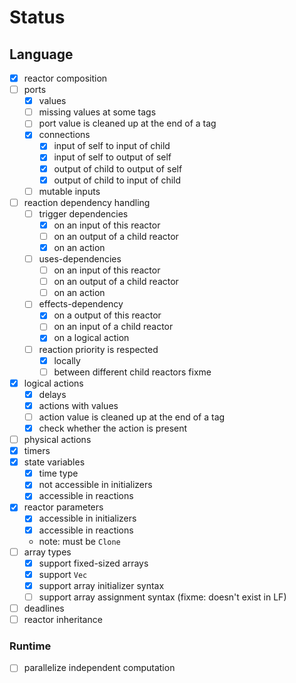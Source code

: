 # Status

## Language

- [x] reactor composition
- [ ] ports
    - [x] values
    - [ ] missing values at some tags
    - [ ] port value is cleaned up at the end of a tag
    - [x] connections
      - [x] input of self to input of child
      - [x] input of self to output of self
      - [x] output of child to output of self
      - [x] output of child to input of child
    - [ ] mutable inputs
- [ ] reaction dependency handling
    - [ ] trigger dependencies
      - [x] on an input of this reactor
      - [ ] on an output of a child reactor
      - [x] on an action
    - [ ] uses-dependencies
      - [ ] on an input of this reactor
      - [ ] on an output of a child reactor
      - [ ] on an action
    - [ ] effects-dependency
      - [x] on a output of this reactor
      - [ ] on an input of a child reactor
      - [x] on a logical action
    - [ ] reaction priority is respected
      - [x] locally
      - [ ] between different child reactors fixme
- [x] logical actions
    - [x] delays
    - [x] actions with values
    - [ ] action value is cleaned up at the end of a tag
    - [x] check whether the action is present
- [ ] physical actions
- [x] timers
- [x] state variables
  - [x] time type
  - [x] not accessible in initializers
  - [x] accessible in reactions
- [x] reactor parameters
  - [x] accessible in initializers
  - [x] accessible in reactions
  - note: must be `Clone`
- [ ] array types
  - [x] support fixed-sized arrays
  - [x] support `Vec`
  - [x] support array initializer syntax
  - [ ] support array assignment syntax (fixme: doesn't exist in LF)
- [ ] deadlines
- [ ] reactor inheritance

### Runtime

- [ ] parallelize independent computation
